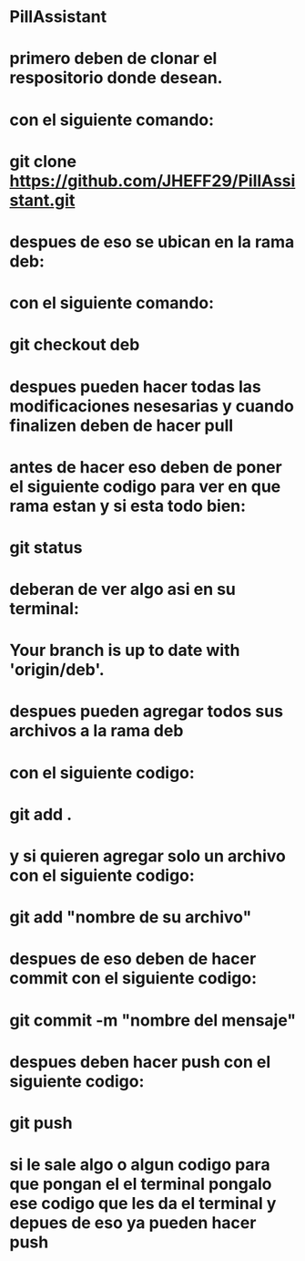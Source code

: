 # PillAssistant

# primero deben de clonar el respositorio donde desean.
# con el siguiente comando:
# git clone https://github.com/JHEFF29/PillAssistant.git

# despues de eso se ubican en la rama deb:
# con el siguiente comando:
# git checkout deb
# despues pueden hacer todas las modificaciones nesesarias y cuando finalizen deben de hacer pull
# antes de hacer eso deben de poner el siguiente codigo para ver en que rama estan y si esta todo bien:
# git status

# deberan de ver algo asi en su terminal:
# Your branch is up to date with 'origin/deb'.

# despues pueden agregar todos sus archivos a la rama deb
# con el siguiente codigo:
# git add .

# y si quieren agregar solo un archivo con el siguiente codigo:
# git add "nombre de su archivo"

# despues de eso deben de hacer commit con el siguiente codigo:
# git commit -m "nombre del mensaje"

# despues deben hacer push con el siguiente codigo:

# git push 

# si le sale algo o algun codigo para que pongan el el terminal pongalo ese codigo que les da el terminal y depues de eso ya pueden hacer push

